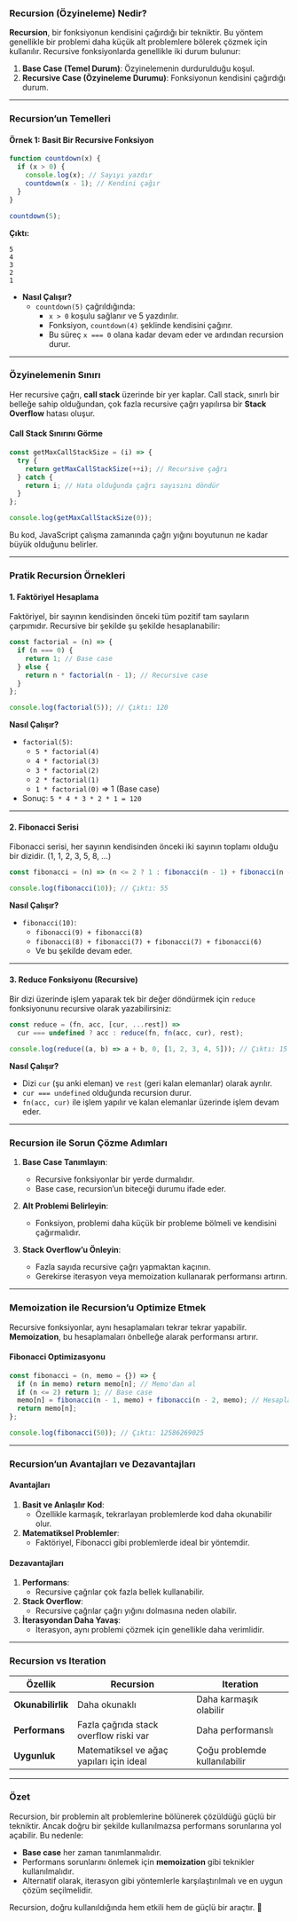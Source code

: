 ### **Recursion (Özyineleme) Nedir?**

**Recursion**, bir fonksiyonun kendisini çağırdığı bir tekniktir. Bu yöntem genellikle bir problemi daha küçük alt problemlere bölerek çözmek için kullanılır. Recursive fonksiyonlarda genellikle iki durum bulunur:

1. **Base Case (Temel Durum)**: Özyinelemenin durdurulduğu koşul.
2. **Recursive Case (Özyineleme Durumu)**: Fonksiyonun kendisini çağırdığı durum.

---

### **Recursion’un Temelleri**

#### **Örnek 1: Basit Bir Recursive Fonksiyon**

```javascript
function countdown(x) {
  if (x > 0) {
    console.log(x); // Sayıyı yazdır
    countdown(x - 1); // Kendini çağır
  }
}

countdown(5);
```

**Çıktı:**
```plaintext
5
4
3
2
1
```

- **Nasıl Çalışır?**
  - `countdown(5)` çağrıldığında:
    - `x > 0` koşulu sağlanır ve 5 yazdırılır.
    - Fonksiyon, `countdown(4)` şeklinde kendisini çağırır.
    - Bu süreç `x === 0` olana kadar devam eder ve ardından recursion durur.

---

### **Özyinelemenin Sınırı**

Her recursive çağrı, **call stack** üzerinde bir yer kaplar. Call stack, sınırlı bir belleğe sahip olduğundan, çok fazla recursive çağrı yapılırsa bir **Stack Overflow** hatası oluşur.

#### **Call Stack Sınırını Görme**

```javascript
const getMaxCallStackSize = (i) => {
  try {
    return getMaxCallStackSize(++i); // Recursive çağrı
  } catch {
    return i; // Hata olduğunda çağrı sayısını döndür
  }
};

console.log(getMaxCallStackSize(0));
```

Bu kod, JavaScript çalışma zamanında çağrı yığını boyutunun ne kadar büyük olduğunu belirler.

---

### **Pratik Recursion Örnekleri**

#### **1. Faktöriyel Hesaplama**

Faktöriyel, bir sayının kendisinden önceki tüm pozitif tam sayıların çarpımıdır. Recursive bir şekilde şu şekilde hesaplanabilir:

```javascript
const factorial = (n) => {
  if (n === 0) {
    return 1; // Base case
  } else {
    return n * factorial(n - 1); // Recursive case
  }
};

console.log(factorial(5)); // Çıktı: 120
```

**Nasıl Çalışır?**
- `factorial(5)`:
  - `5 * factorial(4)`
  - `4 * factorial(3)`
  - `3 * factorial(2)`
  - `2 * factorial(1)`
  - `1 * factorial(0)` => 1 (Base case)
- Sonuç: `5 * 4 * 3 * 2 * 1 = 120`

---

#### **2. Fibonacci Serisi**

Fibonacci serisi, her sayının kendisinden önceki iki sayının toplamı olduğu bir dizidir. (1, 1, 2, 3, 5, 8, ...)

```javascript
const fibonacci = (n) => (n <= 2 ? 1 : fibonacci(n - 1) + fibonacci(n - 2));

console.log(fibonacci(10)); // Çıktı: 55
```

**Nasıl Çalışır?**
- `fibonacci(10)`:
  - `fibonacci(9) + fibonacci(8)`
  - `fibonacci(8) + fibonacci(7) + fibonacci(7) + fibonacci(6)`
  - Ve bu şekilde devam eder.

---

#### **3. Reduce Fonksiyonu (Recursive)**

Bir dizi üzerinde işlem yaparak tek bir değer döndürmek için `reduce` fonksiyonunu recursive olarak yazabilirsiniz:

```javascript
const reduce = (fn, acc, [cur, ...rest]) =>
  cur === undefined ? acc : reduce(fn, fn(acc, cur), rest);

console.log(reduce((a, b) => a + b, 0, [1, 2, 3, 4, 5])); // Çıktı: 15
```

**Nasıl Çalışır?**
- Dizi `cur` (şu anki eleman) ve `rest` (geri kalan elemanlar) olarak ayrılır.
- `cur === undefined` olduğunda recursion durur.
- `fn(acc, cur)` ile işlem yapılır ve kalan elemanlar üzerinde işlem devam eder.

---

### **Recursion ile Sorun Çözme Adımları**

1. **Base Case Tanımlayın**:
   - Recursive fonksiyonlar bir yerde durmalıdır.
   - Base case, recursion’un biteceği durumu ifade eder.

2. **Alt Problemi Belirleyin**:
   - Fonksiyon, problemi daha küçük bir probleme bölmeli ve kendisini çağırmalıdır.

3. **Stack Overflow’u Önleyin**:
   - Fazla sayıda recursive çağrı yapmaktan kaçının.
   - Gerekirse iterasyon veya memoization kullanarak performansı artırın.

---

### **Memoization ile Recursion’u Optimize Etmek**

Recursive fonksiyonlar, aynı hesaplamaları tekrar tekrar yapabilir. **Memoization**, bu hesaplamaları önbelleğe alarak performansı artırır.

#### **Fibonacci Optimizasyonu**

```javascript
const fibonacci = (n, memo = {}) => {
  if (n in memo) return memo[n]; // Memo'dan al
  if (n <= 2) return 1; // Base case
  memo[n] = fibonacci(n - 1, memo) + fibonacci(n - 2, memo); // Hesapla ve sakla
  return memo[n];
};

console.log(fibonacci(50)); // Çıktı: 12586269025
```

---

### **Recursion’un Avantajları ve Dezavantajları**

#### **Avantajları**
1. **Basit ve Anlaşılır Kod**:
   - Özellikle karmaşık, tekrarlayan problemlerde kod daha okunabilir olur.
2. **Matematiksel Problemler**:
   - Faktöriyel, Fibonacci gibi problemlerde ideal bir yöntemdir.

#### **Dezavantajları**
1. **Performans**:
   - Recursive çağrılar çok fazla bellek kullanabilir.
2. **Stack Overflow**:
   - Recursive çağrılar çağrı yığını dolmasına neden olabilir.
3. **İterasyondan Daha Yavaş**:
   - İterasyon, aynı problemi çözmek için genellikle daha verimlidir.

---

### **Recursion vs Iteration**

| **Özellik**          | **Recursion**                           | **Iteration**              |
|-----------------------|-----------------------------------------|----------------------------|
| **Okunabilirlik**     | Daha okunaklı                          | Daha karmaşık olabilir     |
| **Performans**        | Fazla çağrıda stack overflow riski var  | Daha performanslı          |
| **Uygunluk**          | Matematiksel ve ağaç yapıları için ideal| Çoğu problemde kullanılabilir |

---

### **Özet**

Recursion, bir problemin alt problemlerine bölünerek çözüldüğü güçlü bir tekniktir. Ancak doğru bir şekilde kullanılmazsa performans sorunlarına yol açabilir. Bu nedenle:
- **Base case** her zaman tanımlanmalıdır.
- Performans sorunlarını önlemek için **memoization** gibi teknikler kullanılmalıdır.
- Alternatif olarak, iterasyon gibi yöntemlerle karşılaştırılmalı ve en uygun çözüm seçilmelidir.

Recursion, doğru kullanıldığında hem etkili hem de güçlü bir araçtır. 🎯